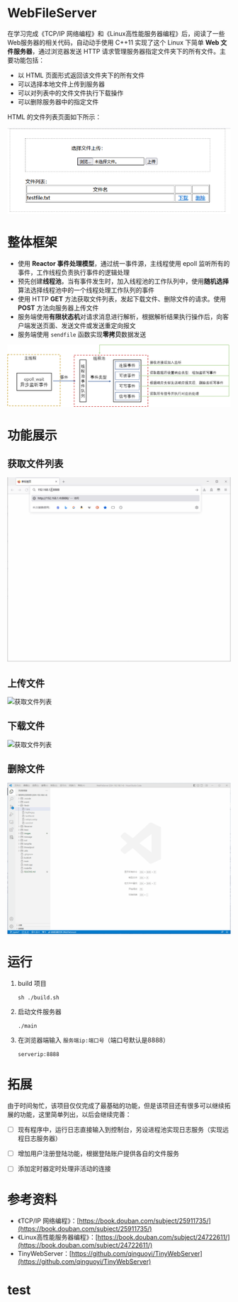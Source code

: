 # WebFileServer

在学习完成《TCP/IP 网络编程》和《Linux高性能服务器编程》后，阅读了一些Web服务器的相关代码，自动动手使用 C++11 实现了这个 Linux 下简单 **Web 文件服务器**，通过浏览器发送 HTTP 请求管理服务器指定文件夹下的所有文件。主要功能包括：

- 以 HTML 页面形式返回该文件夹下的所有文件
- 可以选择本地文件上传到服务器
- 可以对列表中的文件文件执行下载操作
- 可以删除服务器中的指定文件

HTML 的文件列表页面如下所示：

![文件页面图](./images/filelist.png)


# 整体框架

- 使用 **Reactor 事件处理模型**，通过统一事件源，主线程使用 epoll 监听所有的事件，工作线程负责执行事件的逻辑处理
- 预先创建**线程池**，当有事件发生时，加入线程池的工作队列中，使用**随机选择**算法选择线程池中的一个线程处理工作队列的事件
- 使用 HTTP **GET** 方法获取文件列表，发起下载文件、删除文件的请求。使用 **POST** 方法向服务器上传文件
- 服务端使用**有限状态机**对请求消息进行解析，根据解析结果执行操作后，向客户端发送页面、发送文件或发送重定向报文
- 服务端使用 `sendfile` 函数实现**零拷贝**数据发送

![框架展示图](./images/framework.png)


# 功能展示

## 获取文件列表

![获取文件列表](./images/getfilelist.gif)

## 上传文件

![获取文件列表](./images/uploadfile.gif)

## 下载文件

![获取文件列表](./images/downloadfile.gif)

## 删除文件

![获取文件列表](./images/deletefile.gif)


# 运行
1. build 项目
    ```
    sh ./build.sh
    ```
2. 启动文件服务器
    ```
    ./main
    ```
3. 在浏览器端输入 `服务端ip:端口号`（端口号默认是8888）
    ```
    serverip:8888
    ```

# 拓展
由于时间匆忙，该项目仅仅完成了最基础的功能，但是该项目还有很多可以继续拓展的功能，这里简单列出，以后会继续完善：

- [ ] 现有程序中，运行日志直接输入到控制台，另设进程池实现日志服务（实现远程日志服务器）

- [ ] 增加用户注册登陆功能，根据登陆账户提供各自的文件服务

- [ ] 添加定时器定时处理非活动的连接


# 参考资料
- 《TCP/IP 网络编程》：[https://book.douban.com/subject/25911735/](https://book.douban.com/subject/25911735/)
- 《Linux高性能服务器编程》：[https://book.douban.com/subject/24722611/](https://book.douban.com/subject/24722611/)
- TinyWebServer：[https://github.com/qinguoyi/TinyWebServer](https://github.com/qinguoyi/TinyWebServer)
# test
